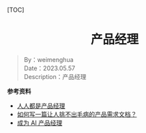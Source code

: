[TOC]

<h1 align="center">产品经理</h1>

> By：weimenghua  
> Date：2023.05.57  
> Description：产品经理

**参考资料**  
- [人人都是产品经理](https://weread.qq.com/web/bookDetail/74c32d4072891fc474ce30a)  
- [如何写一篇让人挑不出毛病的产品需求文档？](https://mp.weixin.qq.com/s/y9TItvTwv6_07h_kvYSLAQ)
- [成为 AI 产品经理](https://time.geekbang.org/column/intro/100066601?tab=catalog)